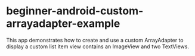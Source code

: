 # beginner-android-custom-arrayadapter-example
This app demonstrates how to create and use a custom ArrayAdapter to display a custom list item view contains an ImageView and two TextViews.
